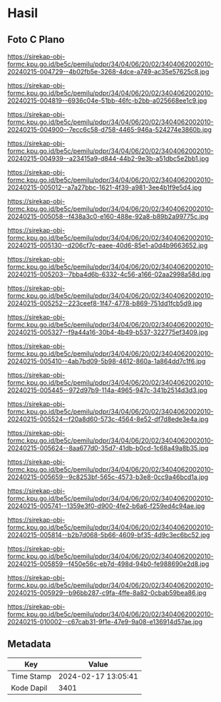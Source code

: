 # Hasil

## Foto C Plano

https://sirekap-obj-formc.kpu.go.id/be5c/pemilu/pdpr/34/04/06/20/02/3404062002010-20240215-004729--4b02fb5e-3268-4dce-a749-ac35e57625c8.jpg

https://sirekap-obj-formc.kpu.go.id/be5c/pemilu/pdpr/34/04/06/20/02/3404062002010-20240215-004819--6936c04e-51bb-46fc-b2bb-a025668ee1c9.jpg

https://sirekap-obj-formc.kpu.go.id/be5c/pemilu/pdpr/34/04/06/20/02/3404062002010-20240215-004900--7ecc6c58-d758-4465-946a-524274e3860b.jpg

https://sirekap-obj-formc.kpu.go.id/be5c/pemilu/pdpr/34/04/06/20/02/3404062002010-20240215-004939--a23415a9-d844-44b2-9e3b-a51dbc5e2bb1.jpg

https://sirekap-obj-formc.kpu.go.id/be5c/pemilu/pdpr/34/04/06/20/02/3404062002010-20240215-005012--a7a27bbc-1621-4f39-a981-3ee4b1f9e5d4.jpg

https://sirekap-obj-formc.kpu.go.id/be5c/pemilu/pdpr/34/04/06/20/02/3404062002010-20240215-005058--f438a3c0-e160-488e-92a8-b89b2a99775c.jpg

https://sirekap-obj-formc.kpu.go.id/be5c/pemilu/pdpr/34/04/06/20/02/3404062002010-20240215-005130--d206cf7c-eaee-40d6-85e1-a0d4b9663652.jpg

https://sirekap-obj-formc.kpu.go.id/be5c/pemilu/pdpr/34/04/06/20/02/3404062002010-20240215-005203--7bba4d6b-6332-4c56-a166-02aa2998a58d.jpg

https://sirekap-obj-formc.kpu.go.id/be5c/pemilu/pdpr/34/04/06/20/02/3404062002010-20240215-005252--223ceef8-1f47-4778-b869-751dd1fcb5d9.jpg

https://sirekap-obj-formc.kpu.go.id/be5c/pemilu/pdpr/34/04/06/20/02/3404062002010-20240215-005327--f9a44a16-30b4-4b49-b537-322775ef3409.jpg

https://sirekap-obj-formc.kpu.go.id/be5c/pemilu/pdpr/34/04/06/20/02/3404062002010-20240215-005410--4ab7bd09-5b98-4612-860a-1a864dd7c1f6.jpg

https://sirekap-obj-formc.kpu.go.id/be5c/pemilu/pdpr/34/04/06/20/02/3404062002010-20240215-005445--972d97b9-114a-4965-947c-341b2514d3d3.jpg

https://sirekap-obj-formc.kpu.go.id/be5c/pemilu/pdpr/34/04/06/20/02/3404062002010-20240215-005524--f20a8d60-573c-4564-8e52-df7d8ede3e4a.jpg

https://sirekap-obj-formc.kpu.go.id/be5c/pemilu/pdpr/34/04/06/20/02/3404062002010-20240215-005624--8aa677d0-35d7-41db-b0cd-1c68a49a8b35.jpg

https://sirekap-obj-formc.kpu.go.id/be5c/pemilu/pdpr/34/04/06/20/02/3404062002010-20240215-005659--9c8253bf-565c-4573-b3e8-0cc9a46bcd1a.jpg

https://sirekap-obj-formc.kpu.go.id/be5c/pemilu/pdpr/34/04/06/20/02/3404062002010-20240215-005741--1359e3f0-d900-4fe2-b6a6-f259ed4c94ae.jpg

https://sirekap-obj-formc.kpu.go.id/be5c/pemilu/pdpr/34/04/06/20/02/3404062002010-20240215-005814--b2b7d068-5b66-4609-bf35-4d9c3ec6bc52.jpg

https://sirekap-obj-formc.kpu.go.id/be5c/pemilu/pdpr/34/04/06/20/02/3404062002010-20240215-005859--f450e56c-eb7d-498d-94b0-fe988690e2d8.jpg

https://sirekap-obj-formc.kpu.go.id/be5c/pemilu/pdpr/34/04/06/20/02/3404062002010-20240215-005929--b96bb287-c9fa-4ffe-8a82-0cbab59bea86.jpg

https://sirekap-obj-formc.kpu.go.id/be5c/pemilu/pdpr/34/04/06/20/02/3404062002010-20240215-010002--c67cab31-9f1e-47e9-9a08-e136914d57ae.jpg


## Metadata

| Key        | Value               |
| ---------- | ------------------- |
| Time Stamp | 2024-02-17 13:05:41 |
| Kode Dapil | 3401                |




